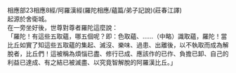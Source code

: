 相應部23相應8經/阿羅漢經(羅陀相應/蘊篇/弟子記說)(莊春江譯)  
起源於舍衛城。  
在一旁坐好後，世尊對尊者羅陀這麼說：  
「羅陀！有這些五取蘊，哪五個呢？即：色取蘊、……（中略）識取蘊，羅陀！當比丘如實了知這些五取蘊的集起、滅沒、樂味、過患、出離後，以不執取而成為解脫者，比丘們！這被稱為煩惱已盡、修行已成、應該作的已作、負擔已卸、自己的利益已達成、有之結已被滅盡、以究竟智解脫的阿羅漢比丘。」  
  
  
